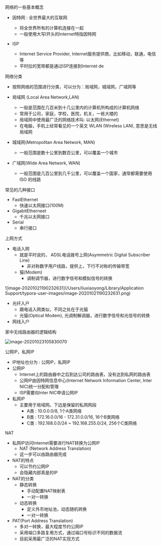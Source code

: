 网络的一些基本概念

- 因特网 : 全世界最大的互联网
  - 将全世界所有的计算机连接在一起
  - 一般使用大写I开头的Internet特指因特网



- ISP
  - Internet Service Provider, Internet服务提供商，比如移动，联通，电信等
  - 平时拉的宽带都是通过ISP连接到Internet de 



网络分类

- 按照网络的范围进行分类，可以分为：局域网，城域网，广域网等



- 局域网 (Local Area Network,LAN)
  - 一般是范围在几百米到十几公里内的计算机所构成的计算机网络
  - 常用于公司，家庭，学校，医院，机关，一栋大楼的
  - 局域网中使用最广泛的网络技术叫: 以太网(Ethernet)
  - 在电脑，手机上经常看见的一个英文 WLAN (Wireless LAN), 意思是无线局域网
- 城域网(Metropolitan Area Network, MAN)
  - 一般范围是数十公里到数百公里，可以覆盖一个城市
- 广域网(Wide Area Network, WAN)
  - 一般范围是几百公里到几千公里，可以覆盖一个国家，通常都需要使用 ISO 的线路



常见的几种接口

- FastEthernet
  - 快速以太网接口(100M)
- GigabitEtherneet
  - 千兆以太网接口
- Serial
  - 串行接口



上网方式

- 电话入网
  - 就是平时说的， ADSL电话拨号上网(Asymmetric Digital Subscriber Line)
    - 非对称数字用户线路，提供上，下行不对称的传输带宽
  - 猫(Modem)
    - 调制调节器，进行数字信号和模拟信号的转换

![image-20201021190232631](/Users/liuxiaoyong/Library/Application Support/typora-user-images/image-20201021190232631.png)



- 光纤入户
  - 跟电话入网类似，不同之处在于光猫
  - 光猫(Optical Modem), 光调制解调器，进行数字信号和光信号的转换
- 网线入户





家中无线路由器的逻辑结构

![image-20201023105830070](https://tva1.sinaimg.cn/large/0081Kckwly1gjz313lmcvj30zk0f4gos.jpg)





公网IP，私网IP

- IP地址也分为 : 公网IP，私网IP
- 公网IP
  - Internet上的路由器中之后到达公司的路由表，没有达到私网的路由表
  - 公网IP由因特网信息中心(Internet Network Information Center, Inter NIC)统一分配和管理
  - ISP需要向Inter NIC申请公网IP
- 私网IP
  - 主要用于局域网。下边是保留的私网网段
    - A类 : 10.0.0.0/8, 1个A类网络
    - B类 :  172.16.0.0/16 - 172.31.0.0/16, 16个B类网络
    - C类 :  192.168.0.0/24 ~ 192.168.255.0/24, 256个C类网络



NAT

- 私网IP访问Internet需要进行NAT转换为公网IP
  - NAT (Network Address Translation)
  - 这一步可以由路由器完成
- NAT的特点
  - 可以节约公网IP
  - 会隐藏内部真是的IP
- NAT的分类
  - 静态转换
    - 手动配置NAT映射表
    - 一对一转换
  - 动态转换
    - 定义外币地址池，动态随机转换
    - 一对一转换
- PAT(Port Address Translation)
  - 多对一转换，最大程度节约公网IP
  - 采用端口多路复用方式，通过端口号标识不同的数据流
  - 目前采用最广泛的NAT实现方式

